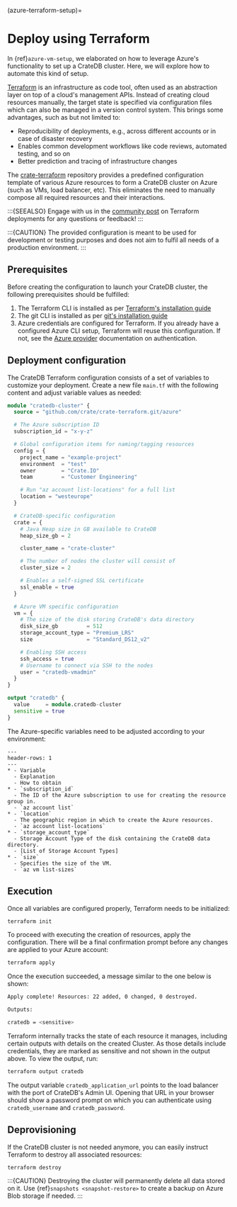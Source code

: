 (azure-terraform-setup)=

# Deploy using Terraform

In {ref}`azure-vm-setup`, we elaborated on how to leverage Azure's functionality to
set up a CrateDB cluster. Here, we will explore how to automate this kind of
setup.

[Terraform] is an infrastructure as code tool, often used as an abstraction
layer on top of a cloud's management APIs. Instead of creating cloud resources
manually, the target state is specified via configuration files which can also
be managed in a version control system. This brings some advantages, such as but
not limited to:

- Reproducibility of deployments, e.g., across different accounts or in case of
  disaster recovery
- Enables common development workflows like code reviews, automated testing, and
  so on
- Better prediction and tracing of infrastructure changes

The [crate-terraform] repository provides a predefined configuration template
of various Azure resources to form a CrateDB cluster on Azure (such as VMs,
load balancer, etc). This eliminates the need to manually compose all
required resources and their interactions.

:::{SEEALSO}
Engage with us in the [community post] on Terraform deployments for any
questions or feedback!
:::

:::{CAUTION}
The provided configuration is meant to be used for development or testing
purposes and does not aim to fulfil all needs of a production environment.
:::

## Prerequisites

Before creating the configuration to launch your CrateDB cluster, the following
prerequisites should be fulfilled:

1. The Terraform CLI is installed as per
   [Terraform's installation guide]
2. The git CLI is installed as per [git's installation guide]
3. Azure credentials are configured for Terraform. If you already have a
   configured Azure CLI setup, Terraform will reuse this configuration. If not,
   see the [Azure provider] documentation on authentication.

## Deployment configuration

The CrateDB Terraform configuration consists of a set of variables to customize
your deployment. Create a new file `main.tf` with the following content and
adjust variable values as needed:

```terraform
module "cratedb-cluster" {
  source = "github.com/crate/crate-terraform.git/azure"

  # The Azure subscription ID
  subscription_id = "x-y-z"

  # Global configuration items for naming/tagging resources
  config = {
    project_name = "example-project"
    environment  = "test"
    owner        = "Crate.IO"
    team         = "Customer Engineering"

    # Run "az account list-locations" for a full list
    location = "westeurope"
  }

  # CrateDB-specific configuration
  crate = {
    # Java Heap size in GB available to CrateDB
    heap_size_gb = 2

    cluster_name = "crate-cluster"

    # The number of nodes the cluster will consist of
    cluster_size = 2

    # Enables a self-signed SSL certificate
    ssl_enable = true
  }

  # Azure VM specific configuration
  vm = {
    # The size of the disk storing CrateDB's data directory
    disk_size_gb         = 512
    storage_account_type = "Premium_LRS"
    size                 = "Standard_DS12_v2"

    # Enabling SSH access
    ssh_access = true
    # Username to connect via SSH to the nodes
    user = "cratedb-vmadmin"
  }
}

output "cratedb" {
  value     = module.cratedb-cluster
  sensitive = true
}
```

The Azure-specific variables need to be adjusted according to your environment:

````{list-table}
---
header-rows: 1
---
* - Variable
  - Explanation
  - How to obtain
* - `subscription_id`
  - The ID of the Azure subscription to use for creating the resource group in.
  - `az account list`
* - `location`
  - The geographic region in which to create the Azure resources.
  - `az account list-locations`
* - `storage_account_type`
  - Storage Account Type of the disk containing the CrateDB data directory.
  - [List of Storage Account Types]
* - `size`
  - Specifies the size of the VM.
  - `az vm list-sizes`
````

## Execution

Once all variables are configured properly, Terraform needs to be initialized:

```bash
terraform init
```

To proceed with executing the creation of resources, apply the configuration.
There will be a final confirmation prompt before any changes are applied to your
Azure account:

```bash
terraform apply
```

Once the execution succeeded, a message similar to the one below is shown:

```bash
Apply complete! Resources: 22 added, 0 changed, 0 destroyed.

Outputs:

cratedb = <sensitive>
```

Terraform internally tracks the state of each resource it manages, including
certain outputs with details on the created Cluster. As those details include
credentials, they are marked as sensitive and not shown in the output above.
To view the output, run:

```bash
terraform output cratedb
```

The output variable `cratedb_application_url` points to the load balancer with
the port of CrateDB's Admin UI. Opening that URL in your browser should show a
password prompt on which you can authenticate using `cratedb_username` and
`cratedb_password`.

## Deprovisioning

If the CrateDB cluster is not needed anymore, you can easily instruct Terraform
to destroy all associated resources:

```bash
terraform destroy
```

:::{CAUTION}
Destroying the cluster will permanently delete all data stored on it. Use
{ref}`snapshots <snapshot-restore>` to create a backup on Azure Blob storage
if needed.
:::

[azure provider]: https://registry.terraform.io/providers/hashicorp/azurerm/latest/docs
[community post]: https://community.cratedb.com/t/deploying-cratedb-to-the-cloud-via-terraform/849
[crate-terraform]: https://github.com/crate/crate-terraform
[git's installation guide]: https://git-scm.com/downloads
[list of storage account types]: https://docs.microsoft.com/en-us/azure/templates/microsoft.compute/virtualmachines?tabs=bicep#manageddiskparameters
[terraform]: https://www.terraform.io
[terraform's installation guide]: https://www.terraform.io/downloads.html
